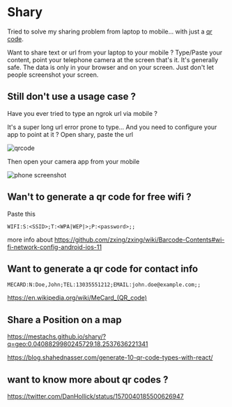 # Shary

Tried to solve my sharing problem from laptop to mobile... with just a [qr code](https://mestachs.github.io/shary/).

Want to share text or url from your laptop to your mobile ?
Type/Paste your content, point your telephone camera at the screen that's it.
It's generally safe. The data is only in your browser and on your screen. Just don't let people screenshot your screen.


## Still don't use a usage case ? 

Have you ever tried to type an ngrok url via mobile ?

It's a super long url error prone to type...
And you need to configure your app to point at it ?
Open shary, paste the url

![qrcode](https://pbs.twimg.com/media/FbK4qzMVUAEH4HX.png)

Then open your camera app from your mobile

![phone screenshot](https://pbs.twimg.com/media/FbK5GN4VUAAaICk.jpg)


## Wan't to generate a qr code for free wifi ? 

Paste this

```
WIFI:S:<SSID>;T:<WPA|WEP|>;P:<password>;;
```

more info about https://github.com/zxing/zxing/wiki/Barcode-Contents#wi-fi-network-config-android-ios-11

## Want to generate a qr code for contact info


```
MECARD:N:Doe,John;TEL:13035551212;EMAIL:john.doe@example.com;;
```

https://en.wikipedia.org/wiki/MeCard_(QR_code)


## Share a Position on a map

https://mestachs.github.io/shary/?q=geo:0.0408829980245729,18.2537636221341


https://blog.shahednasser.com/generate-10-qr-code-types-with-react/

## want to know more about qr codes ? 

https://twitter.com/DanHollick/status/1570040185500626947
